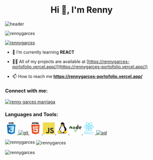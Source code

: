 <h1 align="center">Hi 👋, I'm Renny</h1>
<img align="center" src="https://thumbs.gfycat.com/DimFlawlessArrowworm-size_restricted.gif" alt="header" />

<p align="left"> <img src="https://komarev.com/ghpvc/?username=rennygarces&label=Profile%20views&color=0e75b6&style=flat" alt="rennygarces" /> </p>

<p align="left"> <a href="https://github.com/ryo-ma/github-profile-trophy"><img src="https://github-profile-trophy.vercel.app/?username=rennygarces" alt="rennygarces" /></a> </p>

- 🌱 I’m currently learning **REACT**

- 👨‍💻 All of my projects are available at [https://rennygarces-portofolio.vercel.app//](https://rennygarces-portofolio.vercel.app//)

- 📫 How to reach me **https://rennygarces-portofolio.vercel.app/**

<h3 align="left">Connect with me:</h3>
<p align="left">
<a href="https://linkedin.com/in/renny garces marriaga" target="blank"><img align="center" src="https://raw.githubusercontent.com/rahuldkjain/github-profile-readme-generator/master/src/images/icons/Social/linked-in-alt.svg" alt="renny garces marriaga" height="30" width="40" /></a>
</p>

<h3 align="left">Languages and Tools:</h3>
<p align="left"> <a href="https://www.w3schools.com/css/" target="_blank" rel="noreferrer"> <img src="https://raw.githubusercontent.com/devicons/devicon/master/icons/css3/css3-original-wordmark.svg" alt="css3" width="40" height="40"/> </a> <a href="https://git-scm.com/" target="_blank" rel="noreferrer"> <img src="https://www.vectorlogo.zone/logos/git-scm/git-scm-icon.svg" alt="git" width="40" height="40"/> </a> <a href="https://www.w3.org/html/" target="_blank" rel="noreferrer"> <img src="https://raw.githubusercontent.com/devicons/devicon/master/icons/html5/html5-original-wordmark.svg" alt="html5" width="40" height="40"/> </a> <a href="https://developer.mozilla.org/en-US/docs/Web/JavaScript" target="_blank" rel="noreferrer"> <img src="https://raw.githubusercontent.com/devicons/devicon/master/icons/javascript/javascript-original.svg" alt="javascript" width="40" height="40"/> </a> <a href="https://www.linux.org/" target="_blank" rel="noreferrer"> <img src="https://raw.githubusercontent.com/devicons/devicon/master/icons/linux/linux-original.svg" alt="linux" width="40" height="40"/> </a> <a href="https://nodejs.org" target="_blank" rel="noreferrer"> <img src="https://raw.githubusercontent.com/devicons/devicon/master/icons/nodejs/nodejs-original-wordmark.svg" alt="nodejs" width="40" height="40"/> </a> <a href="https://reactjs.org/" target="_blank" rel="noreferrer"> <img src="https://raw.githubusercontent.com/devicons/devicon/master/icons/react/react-original-wordmark.svg" alt="react" width="40" height="40"/> </a> <a
href="https://postgresql.org/" target="_blank" rel="noreferrer"> <img src="https://www.postgresql.org/media/img/about/press/elephant.png" alt="sql" width="40" height="40"/> </a> </p>

<p><img align="left" src="https://github-readme-stats.vercel.app/api/top-langs?username=rennygarces&show_icons=true&locale=en&layout=compact" alt="rennygarces" /></p>

<p>&nbsp;<img align="center" src="https://github-readme-stats.vercel.app/api?username=rennygarces&show_icons=true&locale=en" alt="rennygarces" /></p>

<p><img align="center" src="https://github-readme-streak-stats.herokuapp.com/?user=rennygarces&" alt="rennygarces" /></p>
